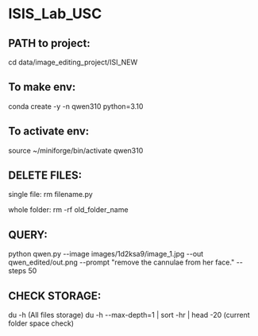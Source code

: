 # ISIS_Lab_USC


## PATH to project:
cd data/image_editing_project/ISI_NEW


## To make env:
conda create -y -n qwen310 python=3.10

## To activate env:
source ~/miniforge/bin/activate qwen310



## DELETE FILES:

single file:
rm filename.py

whole folder:
rm -rf old_folder_name


## QUERY:
python qwen.py --image images/1d2ksa9/image_1.jpg --out qwen_edited/out.png --prompt "remove the cannulae from her face." --steps 50


## CHECK STORAGE:
du -h  (All files storage)
du -h --max-depth=1 | sort -hr | head -20 (current folder space check)
